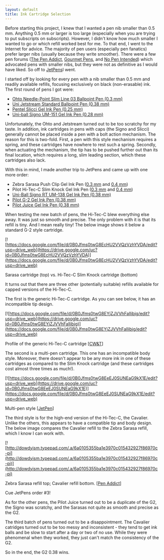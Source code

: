 ```yaml
---
layout: default
title: Ink Cartridge Selection
---
```


Before starting this project, I knew that I wanted a pen nib smaller than 0.5 mm. Anything 0.5 mm or larger is too large (especially when you are trying to put subscripts on subscripts). However, I didn't know how much smaller I wanted to go or which refill worked best for me. To that end, I went to the Internet for advice. The majority of pen users (especially pen fanatics) prefer larger nibs (usually because they write smoother). There were a few pen forums ([The Pen Addict](http://penaddict.com/), [Gourmet Pens](http://www.gourmetpens.com/), and [No Pen Intended](http://nopenintended.wordpress.com/)) which advocated pens with smaller nibs, but they were not as definitive as I would have liked. So off to [JetPens](http://www.jetpens.com/)I went.

I started off by looking for every pen with a nib smaller than 0.5 mm and readily available refills, focusing exclusively on black (non-erasable) ink. The first round of pens I got were:

- [Ohto Needle-Point Slim Line 03 Ballpoint Pen (0.3 mm)](http://www.jetpens.com/Ohto-Needle-Point-Slim-Line-03-Ballpoint-Pen-0.3-mm-Black-Body/pd/6728)
- [Uni Jetstream Standard Ballpoint Pen (0.38 mm)](http://www.jetpens.com/Uni-Jetstream-Standard-Ballpoint-Pen-0.38-mm-Black-Ink-Black-Body/pd/10591)
- [Pentel Slicci Gel Ink Pen (0.25 mm)](http://www.jetpens.com/Pentel-Slicci-Gel-Ink-Pen-0.25-mm-Black-Ink/pd/1267)
- [Uni-ball Signo UM-151 Gel Ink Pen (0.28 mm)](http://www.jetpens.com/Uni-ball-Signo-UM-151-Gel-Ink-Pen-0.28-mm-Black/pd/295)

Unfortunately, the Ohto and Jetstream turned out to be too scratchy for my taste. In addition, ink cartridges in pens with caps (the Signo and Slicci) generally cannot be placed inside a pen with a bolt action mechanism. The reason for this is two-fold. First, a pen with this style mechanism requires a spring, and these cartridges have nowhere to rest such a spring. Secondly, when actuating the mechanism, the tip has to be pushed further out than its final location, which requires a long, slim leading section, which these cartridges also lack. 

With this in mind, I made another trip to JetPens and came up with one more order: 

- Zebra Sarasa Push Clip Gel Ink Pen ([0.3 mm](http://www.jetpens.com/Zebra-Sarasa-Push-Clip-Gel-Ink-Pen-0.3-mm-Black/pd/6365) and [0.4 mm](http://www.jetpens.com/Zebra-Sarasa-Push-Clip-Gel-Ink-Pen-0.4-mm-Black/pd/797))
- Pilot Hi-Tec-C Slim Knock Gel Ink Pen ([0.3 mm](http://www.jetpens.com/Pilot-Hi-Tec-C-Slim-Knock-Gel-Ink-Pen-0.3-mm-Black/pd/1331) and [0.4 mm](http://www.jetpens.com/Pilot-Hi-Tec-C-Slim-Knock-Gel-Ink-Pen-0.4-mm-Black/pd/2460))
- [Uni-Ball Signo RT UM-138 Gel Ink Pen (0.38 mm)](http://www.jetpens.com/Uni-ball-Signo-RT-UM-138-Gel-Ink-Pen-0.38-mm-Black/pd/466)
- [Pilot G-2 Gel Ink Pen (0.38 mm)](http://www.jetpens.com/Pilot-G-2-Gel-Ink-Pen-0.38-mm-Black/pd/268)
- [Pilot Juice Gel Ink Pen (0.38 mm)](http://www.jetpens.com/Pilot-Juice-Gel-Ink-Pen-0.38-mm-Black/pd/10687)

When testing the new batch of pens, the Hi-Tec-C blew everything else away. It was just so smooth and precise. The only problem with it is that its refill is tiny. And I mean really tiny! The below image shows it below a standard G-2 style cartridge. 

[![https://docs.google.com/file/d/0B0Jfms0twG8EcHU2VVQzVzhYVDA/edit?usp=drive_web](https://drive.google.com/uc?id=0B0Jfms0twG8EcHU2VVQzVzhYVDA)](https://docs.google.com/file/d/0B0Jfms0twG8EcHU2VVQzVzhYVDA/edit?usp=drive_web)

Sarasa cartridge (top) vs. Hi-Tec-C Slim Knock cartridge (bottom) 

It turns out that there are three other (potentially suitable) refills available for capped versions of the Hi-Tec-C. 

The first is the generic Hi-Tec-C cartridge. As you can see below, it has an incompatible tip design. 

[![https://docs.google.com/file/d/0B0Jfms0twG8EYjZJVVhFallibjg/edit?usp=drive_web](https://drive.google.com/uc?id=0B0Jfms0twG8EYjZJVVhFallibjg)](https://docs.google.com/file/d/0B0Jfms0twG8EYjZJVVhFallibjg/edit?usp=drive_web)

Profile of the generic Hi-Tec-C cartridge [[CW&T](http://shop.cwandt.com/products/0-3mm-black-hi-tec-c-gel-ink-refill-bls-hc3)] 

The second is a multi-pen cartridge. This one has an incompatible body style. Moreover, there doesn't appear to be any more ink in one of these cartridges as compared to the Slim Knock cartridge (and these cartridges cost almost three times as much!). 

[![https://docs.google.com/file/d/0B0Jfms0twG8EeEJ0SUNEaG9kX1E/edit?usp=drive_web](https://drive.google.com/uc?id=0B0Jfms0twG8EeEJ0SUNEaG9kX1E)](https://docs.google.com/file/d/0B0Jfms0twG8EeEJ0SUNEaG9kX1E/edit?usp=drive_web)

Multi-pen style [[JetPen](http://www.jetpens.com/blog/pen-mod-hi-tec-c-and-platinum-double-r3-action-multi-pen-modification-tutorial/pt/337)] 

The third style is for the high-end version of the Hi-Tec-C, the Cavalier. Unlike the others, this appears to have a compatible tip and body design. The below image compares the Cavalier refill to the Zebra Sarasa refill, which I know I can work with.  

[![http://dowdyism.typepad.com/.a/6a0105355ba1e3970c015432927f86970c-pi](http://dowdyism.typepad.com/.a/6a0105355ba1e3970c015432927f86970c-pi)](http://dowdyism.typepad.com/.a/6a0105355ba1e3970c015432927f86970c-pi)

Zebra Sarasa refill top; Cavalier refill bottom. [[Pen Addict](http://penaddict.com/blog/2011/5/27/pen-hack-zebra-sarasa-clip-to-pilot-hi-tec-c-cavalier.html)] 

Cue JetPens order #3! 

As for the other pens, the Pilot Juice turned out to be a duplicate of the G2, the Signo was scratchy, and the Sarasas not quite as smooth and precise as the G2. 

The third batch of pens turned out to be a disappointment. The Cavalier catridges turned out to be too messy and inconsistent - they tend to get ink balls and be slow to start after a day or two of no use. While they were phenomenal when they worked, they just can't match the consistency of the G2. 

So in the end, the G2 0.38 wins. 
